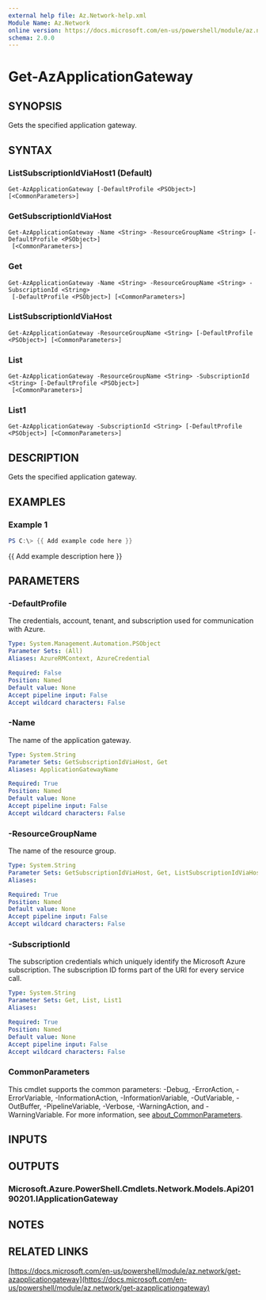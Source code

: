 ```yaml
---
external help file: Az.Network-help.xml
Module Name: Az.Network
online version: https://docs.microsoft.com/en-us/powershell/module/az.network/get-azapplicationgateway
schema: 2.0.0
---
```


# Get-AzApplicationGateway

## SYNOPSIS
Gets the specified application gateway.

## SYNTAX

### ListSubscriptionIdViaHost1 (Default)
```
Get-AzApplicationGateway [-DefaultProfile <PSObject>] [<CommonParameters>]
```

### GetSubscriptionIdViaHost
```
Get-AzApplicationGateway -Name <String> -ResourceGroupName <String> [-DefaultProfile <PSObject>]
 [<CommonParameters>]
```

### Get
```
Get-AzApplicationGateway -Name <String> -ResourceGroupName <String> -SubscriptionId <String>
 [-DefaultProfile <PSObject>] [<CommonParameters>]
```

### ListSubscriptionIdViaHost
```
Get-AzApplicationGateway -ResourceGroupName <String> [-DefaultProfile <PSObject>] [<CommonParameters>]
```

### List
```
Get-AzApplicationGateway -ResourceGroupName <String> -SubscriptionId <String> [-DefaultProfile <PSObject>]
 [<CommonParameters>]
```

### List1
```
Get-AzApplicationGateway -SubscriptionId <String> [-DefaultProfile <PSObject>] [<CommonParameters>]
```

## DESCRIPTION
Gets the specified application gateway.

## EXAMPLES

### Example 1
```powershell
PS C:\> {{ Add example code here }}
```

{{ Add example description here }}

## PARAMETERS

### -DefaultProfile
The credentials, account, tenant, and subscription used for communication with Azure.

```yaml
Type: System.Management.Automation.PSObject
Parameter Sets: (All)
Aliases: AzureRMContext, AzureCredential

Required: False
Position: Named
Default value: None
Accept pipeline input: False
Accept wildcard characters: False
```

### -Name
The name of the application gateway.

```yaml
Type: System.String
Parameter Sets: GetSubscriptionIdViaHost, Get
Aliases: ApplicationGatewayName

Required: True
Position: Named
Default value: None
Accept pipeline input: False
Accept wildcard characters: False
```

### -ResourceGroupName
The name of the resource group.

```yaml
Type: System.String
Parameter Sets: GetSubscriptionIdViaHost, Get, ListSubscriptionIdViaHost, List
Aliases:

Required: True
Position: Named
Default value: None
Accept pipeline input: False
Accept wildcard characters: False
```

### -SubscriptionId
The subscription credentials which uniquely identify the Microsoft Azure subscription.
The subscription ID forms part of the URI for every service call.

```yaml
Type: System.String
Parameter Sets: Get, List, List1
Aliases:

Required: True
Position: Named
Default value: None
Accept pipeline input: False
Accept wildcard characters: False
```

### CommonParameters
This cmdlet supports the common parameters: -Debug, -ErrorAction, -ErrorVariable, -InformationAction, -InformationVariable, -OutVariable, -OutBuffer, -PipelineVariable, -Verbose, -WarningAction, and -WarningVariable. For more information, see [about_CommonParameters](http://go.microsoft.com/fwlink/?LinkID=113216).

## INPUTS

## OUTPUTS

### Microsoft.Azure.PowerShell.Cmdlets.Network.Models.Api20190201.IApplicationGateway
## NOTES

## RELATED LINKS

[https://docs.microsoft.com/en-us/powershell/module/az.network/get-azapplicationgateway](https://docs.microsoft.com/en-us/powershell/module/az.network/get-azapplicationgateway)

